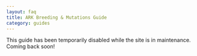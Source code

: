 ```yaml
---
layout: faq
title: ARK Breeding & Mutations Guide
category: guides
---
```


This guide has been temporarily disabled while the site is in maintenance. Coming back soon!